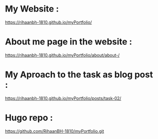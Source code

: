 # My Website :
https://rihaanbh-1810.github.io/myPortfolio/

# About me page in the website :
https://rihaanbh-1810.github.io/myPortfolio/about/about-/

# My Aproach to the task as blog post :
https://rihaanbh-1810.github.io/myPortfolio/posts/task-02/

# Hugo repo :
https://github.com/RihaanBH-1810/myPortfolio.git

